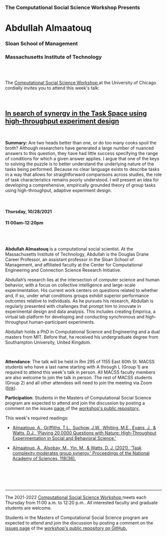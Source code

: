 

<h3 class=pfblock-header> The Computational Social Science Workshop Presents </h3>

<h1 class=pfblock-header3> Abdullah Almaatouq </h1>
<h3 class=pfblock-header3> Sloan School of Management </h3>
<h3 class=pfblock-header3> Massachusetts Institute of Technology </h3>

<br><br>



<p class=pfblock-header3>The <a href="https://macss.uchicago.edu/content/computation-workshop"> Computational Social Science Workshop </a> at the University of Chicago cordially invites you to attend this week's talk:</p>



<br>

<div class=pfblock-header3>
<h2 class=pfblock-header>
  <a href=https://github.com/uchicago-computation-workshop/Fall2021/tree/master/10-28_Almaatouq>  In search of synergy in the Task Space using high-throughput experiment design </a>
</h2>

<br>
</div>



<p class=footertext2>

**Summary:** Are two heads better than one, or do too many cooks spoil the broth? Although researchers have generated a large number of nuanced answers to this question, they have had little success specifying the range of conditions for which a given answer applies. I argue that one of the keys to solving the puzzle is to better understand the underlying nature of the tasks being performed. Because no clear language exists to describe tasks in a way that allows for straightforward comparisons across studies, the role of task characteristics remains poorly understood. I will present an idea for developing a comprehensive, empirically grounded theory of group tasks using high-throughput, adaptive experiment design.


</p>

<br>

<h4 class=pfblock-header3> Thursday, 10/28/2021 </h4>
<h4 class=pfblock-header3> 11:00am-12:20pm </h4>

<br><br>

<p class=footertext2>

**Abdullah Almaatouq** is a computational social scientist. At the Massachusetts Institute of Technology, Abdullah is the Douglas Drane Career Professor, an assistant professor in the Sloan School of Management, and affiliated faculty at the Center for Computational Engineering and Connection Science Research Initiative. 

Abdullah’s research lies at the intersection of computer science and human behavior, with a focus on collective intelligence and large-scale experimentation. His current work centers on questions related to whether and, if so, under what conditions groups exhibit superior performance outcomes relative to individuals. As he pursues his research, Abdullah is regularly presented with challenges that prompt him to innovate in experimental design and data analysis. This includes creating Empirica, a virtual lab platform for developing and conducting synchronous and high-throughput human-participant experiments.

Abdullah holds a PhD in Computational Science and Engineering and a dual masters from MIT. Before that, he received his undergraduate degree from Southampton University, United Kingdom.
</p>

<br>

<p class=footertext2>

**Attendance**: The talk will be held in Rm 295 of 1155 East 60th St. MACSS students who have a last name starting with A through L (Group 1) are required to attend this week's talk in person. All MACSS faculty members are also welcome to join the talk in person. The rest of MACSS students (Group 2) and all other attendees will need to join the meeting via Zoom ([link](https://uchicago.zoom.us/j/95981728771?pwd=SWdIcmVYeDFINmZpaldkbmsxUmN4dz09)).
</p>

<p class=footertext2>

**Participation**: Students in the Masters of Computational Social Science program are expected to attend and join the discussion by posting a comment on the issues <a href= https://github.com/uchicago-computation-workshop/Fall2021/issues/7> page </a> of the <a href="https://github.com/uchicago-computation-workshop"> workshop's public repository.</a>

This week's required readings:

- [Almaatouq, A., Griffiths, T.L., Suchow, J.W., Whiting, M.E., Evans, J., & Watts, D.J., 'Playing 20,0000 Questions with Nature: High-Throughput Experimentation in Social and Behavioral Science.'](https://github.com/uchicago-computation-workshop/Fall2021/blob/master/10-28_Almaatouq/HighThroughputExperiments.pdf)

- [Almaatouq, A., Alsobay, M., Yin, M., & Watts, D. J. (2021). 'Task complexity moderates group synergy.' Proceedings of the National Academy of Sciences, 118(36).](https://github.com/uchicago-computation-workshop/Fall2021/blob/master/10-28_Almaatouq/e2101062118.full.pdf)

<br>

<br><br>

---

<p class=footertext> The 2021-2022 <a href="https://macss.uchicago.edu/content/computation-workshop"> Computational Social Science Workshop </a> meets each Thursday from 11:00 a.m. to 12:20 p.m.. All interested faculty and graduate students are welcome.</p>



<p class=footertext>Students in the Masters of Computational Social Science program are expected to attend and join the discussion by posting a comment on the <a href=https://github.com/uchicago-computation-workshop/Fall2021/issues/7>issues page</a> of the <a href=https://github.com/uchicago-computation-workshop/Fall2021/tree/master/10-28_Almaatouq>workshop's public repository on GitHub.</a></p>

